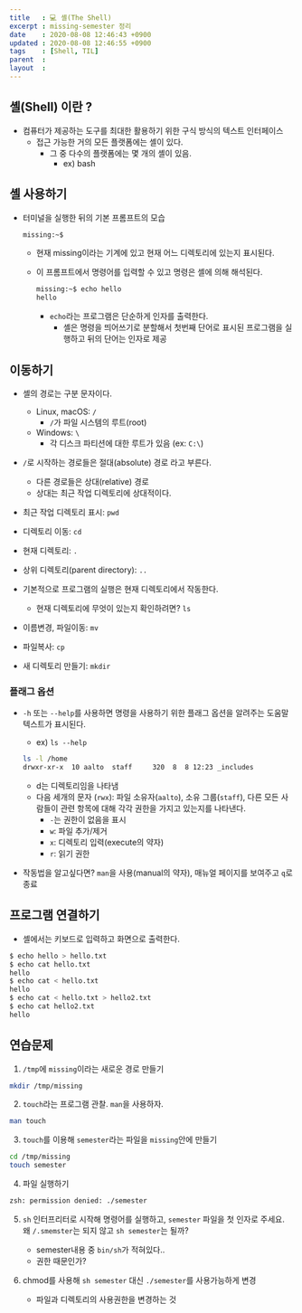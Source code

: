 ```yaml
---
title   : 💻 셸(The Shell)
excerpt : missing-semester 정리  
date    : 2020-08-08 12:46:43 +0900
updated : 2020-08-08 12:46:55 +0900
tags    : [Shell, TIL]
parent  : 
layout  :
---
```


## 셸(Shell) 이란 ?  

- 컴퓨터가 제공하는 도구를 최대한 활용하기 위한 구식 방식의 텍스트 인터페이스  
  - 접근 가능한 거의 모든 플랫폼에는 셸이 있다.  
    - 그 중 다수의 플랫폼에는 몇 개의 셸이 있음.  
      - ex) bash 

## 셸 사용하기  
- 터미널을 실행한 뒤의 기본 프롬프트의 모습  
  ```zsh
  missing:~$
  ```
  - 현재 missing이라는 기계에 있고 현재 어느 디렉토리에 있는지 표시된다.  
  - 이 프롬프트에서 명령어를 입력할 수 있고 명령은 셸에 의해 해석된다.  

    ```zsh 
    missing:~$ echo hello 
    hello
    ``` 
    - `echo`라는 프로그램은 단순하게 인자를 출력한다.  
      - 셸은 명령을 띄어쓰기로 분할해서 첫번째 단어로 표시된 프로그램을 실행하고 뒤의 단어는 인자로 제공  

## 이동하기  
- 셸의 경로는 구분 문자이다.  
  - Linux, macOS: `/` 
    - `/`가 파일 시스템의 루트(root)
  - Windows: `\`  
    - 각 디스크 파티션에 대한 루트가 있음 (ex: `C:\`)  

- `/`로 시작하는 경로들은 절대(absolute) 경로 라고 부른다.  
  - 다른 경로들은 상대(relative) 경로    
  - 상대는 최근 작업 디렉토리에 상대적이다.  
- 최근 작업 디렉토리 표시: `pwd`
- 디렉토리 이동: `cd`
- 현재 디렉토리: `.`
- 상위 디렉토리(parent directory): `..`    
- 기본적으로 프로그램의 실행은 현재 디렉토리에서 작동한다.  
  - 현재 디렉토리에 무엇이 있는지 확인하려면? `ls`  

- 이름변경, 파일이동: `mv` 
- 파일복사: `cp`  
- 새 디렉토리 만들기: `mkdir`  


### 플래그 옵션 
- `-h` 또는 `--help`를 사용하면 명령을 사용하기 위한 플래그 옵션을 알려주는 도움말 텍스트가 표시된다.  
  - ex) `ls --help`  
  ```zsh
  ls -l /home
  drwxr-xr-x  10 aalto  staff     320  8  8 12:23 _includes
  ```
  - d는 디렉토리임을 나타냄 
  - 다음 세개의 문자 (`rwx`): 파일 소유자(`aalto`), 소유 그룹(`staff`), 다른 모든 사람들이 관련 항목에 대해 각각 권한을 가지고 있는지를 나타낸다.  
    - `-`는 권한이 없음을 표시  
    - `w`: 파일 추가/제거
    - `x`: 디렉토리 입력(execute의 약자) 
    - `r`: 읽기 권한  

- 작동법을 알고싶다면? `man`을 사용(manual의 약자), 매뉴얼 페이지를 보여주고 `q`로 종료  

## 프로그램 연결하기  

- 셸에서는 키보드로 입력하고 화면으로 출력한다.  
```zsh 
$ echo hello > hello.txt 
$ echo cat hello.txt 
hello 
$ echo cat < hello.txt 
hello
$ echo cat < hello.txt > hello2.txt
$ echo cat hello2.txt 
hello 
```

## 연습문제  

1. `/tmp`에 `missing`이라는 새로운 경로 만들기

```zsh
mkdir /tmp/missing 
```

2. `touch`라는 프로그램 관찰. `man`을 사용하자.  
```zsh
man touch 
```

3. `touch`를 이용해 `semester`라는 파일을 `missing`안에 만들기  
```zsh
cd /tmp/missing 
touch semester 
``` 

4. 파일 실행하기 
```zsh
zsh: permission denied: ./semester
```  

5. `sh` 인터프리터로 시작해 명령어를 실행하고, `semester` 파일을 첫 인자로 주세요.  
왜 `/.smemster`는 되지 않고 `sh semester`는 될까?    
    - semester내용 중 `bin/sh`가 적혀있다..  
    - 권한 때문인가?  

6. chmod를 사용해 `sh semester` 대신 `./semester`를 사용가능하게 변경  
   - 파일과 디렉토리의 사용권한을 변경하는 것  